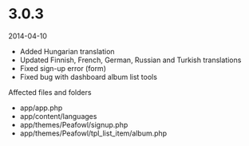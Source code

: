 # 3.0.3

2014-04-10

- Added Hungarian translation
- Updated Finnish, French, German, Russian and Turkish translations
- Fixed sign-up error (form)
- Fixed bug with dashboard album list tools

Affected files and folders

- app/app.php
- app/content/languages
- app/themes/Peafowl/signup.php
- app/themes/Peafowl/tpl_list_item/album.php
